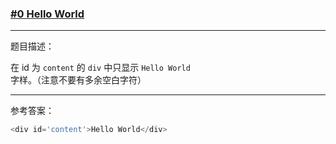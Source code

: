 ### [#0 Hello World](http://scriptoj.mangojuice.top/problems/0)

----
题目描述：

在 id 为 `content` 的 `div` 中只显示 `Hello World` 字样。（注意不要有多余空白字符）


-----
参考答案：

```js
<div id='content'>Hello World</div>
```